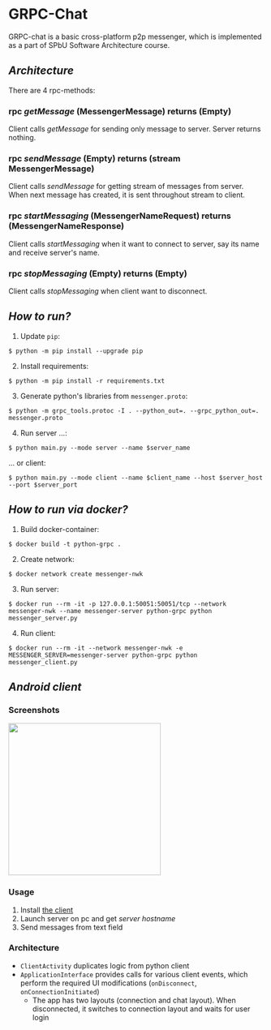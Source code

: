 # GRPC-Chat

GRPC-chat is a basic cross-platform p2p messenger, which is implemented as a part of SPbU Software Architecture course.

## *Architecture*

There are 4 rpc-methods:

### rpc *getMessage* (MessengerMessage) returns (Empty)

Client calls *getMessage* for sending only message to server. Server returns nothing.

### rpc *sendMessage* (Empty) returns (stream MessengerMessage)

Client calls *sendMessage* for getting stream of messages from server. When next message has created, it is sent throughout stream to client.

### rpc *startMessaging* (MessengerNameRequest) returns (MessengerNameResponse)

Client calls *startMessaging* when it want to connect to server, say its name and receive server's name.

### rpc *stopMessaging* (Empty) returns (Empty)

Client calls *stopMessaging* when client want to disconnect.

## *How to run?*

1)  Update `pip`:
```
$ python -m pip install --upgrade pip 
```
2)  Install requirements:
```
$ python -m pip install -r requirements.txt
```
3)  Generate python's libraries from `messenger.proto`:
```
$ python -m grpc_tools.protoc -I . --python_out=. --grpc_python_out=. messenger.proto
```
4)  Run server ...:
```
$ python main.py --mode server --name $server_name
```
... or client:
```
$ python main.py --mode client --name $client_name --host $server_host --port $server_port
```

## *How to run via docker?*

1)  Build docker-container:

```
$ docker build -t python-grpc .
```

2)  Create network:

```
$ docker network create messenger-nwk
```

3)  Run server:

```
$ docker run --rm -it -p 127.0.0.1:50051:50051/tcp --network messenger-nwk --name messenger-server python-grpc python messenger_server.py
```

4)  Run client:

```
$ docker run --rm -it --network messenger-nwk -e MESSENGER_SERVER=messenger-server python-grpc python messenger_client.py
```

## *Android client*

### Screenshots
<img src="https://imgur.com/EV34VRa.png" width="300">

### Usage

1) Install [the client](./client.apk)
2) Launch server on pc and get *server hostname*
3) Send messages from text field

### Architecture

- ```ClientActivity``` duplicates logic from python client
- ```ApplicationInterface``` provides calls for various client events, which perform the required UI modifications (```onDisconnect```, ```onConnectionInitiated```)
  - The app has two layouts (connection and chat layout). When disconnected, it switches to connection layout and waits for user login
